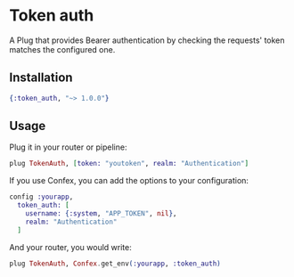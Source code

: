 # Token auth

A Plug that provides Bearer authentication by checking the requests' token
matches the configured one.

## Installation

```elixir
{:token_auth, "~> 1.0.0"}
```

## Usage

Plug it in your router or pipeline:

```elixir
plug TokenAuth, [token: "youtoken", realm: "Authentication"]
```

If you use Confex, you can add the options to your configuration:

```elixir
config :yourapp,
  token_auth: [
    username: {:system, "APP_TOKEN", nil},
    realm: "Authentication"
  ]
```

And your router, you would write:

```elixir
plug TokenAuth, Confex.get_env(:yourapp, :token_auth)
```
